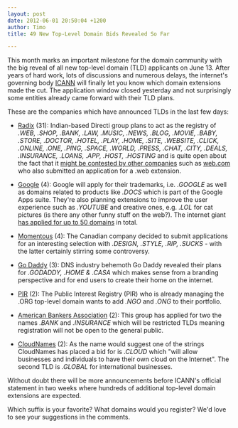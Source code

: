 ```yaml
---
layout: post
date: 2012-06-01 20:50:04 +1200
author: Timo
title: 49 New Top-Level Domain Bids Revealed So Far

---
```


This month marks an important milestone for the domain community with the big reveal of all new top-level domain (TLD) applicants on June 13. After years of hard work, lots of discussions and numerous delays, the internet's governing body [ICANN](http://icann.org) will finally let you know which domain extensions made the cut. The application window closed yesterday and not surprisingly some entities already came forward with their TLD plans.

These are the companies which have announced TLDs in the last few days:

- [Radix](http://www.radixregistry.com/radix-applies-for-31-strings-newgtlds.php) (31):
Indian-based Directi group plans to act as the registry of *.WEB, .SHOP, .BANK, .LAW, .MUSIC, .NEWS, .BLOG, .MOVIE, .BABY, .STORE, .DOCTOR, .HOTEL, .PLAY, .HOME, .SITE, .WEBSITE, .CLICK, .ONLINE, .ONE, .PING, .SPACE, .WORLD, .PRESS, .CHAT, .CITY, .DEALS, .INSURANCE, .LOANS, .APP, .HOST, .HOSTING* and is quite open about the fact that it [might be contested by other companies](http://archived.link/http://domainincite.com/archives/9174-directi-expects-all-31-of-its-gtlds-to-be-contested) such as [web.com](http://web.com) who also submitted an application for a .web extension.

- [Google](http://googleblog.blogspot.com/2012/05/expanding-internet-domain-space.html) (4):
Google will apply for their trademarks, i.e. *.GOOGLE* as well as domains related to products like *.DOCS* which is part of the Google Apps suite. They're also planning extensions to improve the user experience such as *.YOUTUBE* and creative ones, e.g. *.LOL* for cat pictures (is there any other funny stuff on the web?). The internet giant [has applied for up to 50 domains](http://adage.com/article/digital/google-applies-50-domains-including-lol-youtube/235079/) in total.

- [Momentous](http://www.momentous.com/media/momentous-reveals-four-new-top-level-domains) (4):
The Canadian company decided to submit applications for an interesting selection with *.DESIGN, .STYLE, .RIP, .SUCKS* - with the latter certainly stirring some controversy.

- [Go Daddy](http://domainnamewire.com/2012/05/30/go-daddy-applies-for-home-and-casa-top-level-domains/) (3):
DNS industry behemoth Go Daddy revealed their plans for *.GODADDY, .HOME & .CASA* which makes sense from a branding perspective and for end users to create their home on the internet.

- [PIR](http://mashable.com/2012/05/31/pir-ngo-domain-extension/) (2):
The Public Interest Registry (PIR) who is already managing the .ORG top-level domain wants to add *.NGO* and *.ONG* to their portfolio.

- [American Bankers Association](http://www.aba.com) (2):
This group has applied for two the names *.BANK*  and *.INSURANCE* which will be restricted TLDs meaning registration will not be open to the general public.

- [CloudNames](http://cloudnames.com/) (2):
As the name would suggest one of the strings CloudNames has placed a bid for is *.CLOUD* which "will allow businesses and individuals to have their own cloud on the Internet". The second TLD is *.GLOBAL* for international businesses.

Without doubt there will be more announcements before ICANN's official statement in two weeks where hundreds of additional top-level domain extensions are expected.

Which suffix is your favorite? What domains would you register? We'd love to see your suggestions in the comments.
